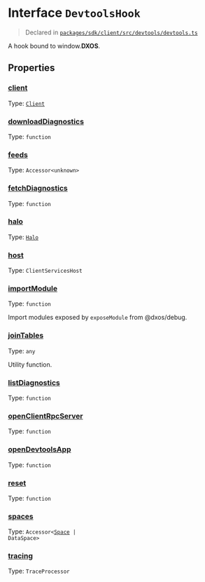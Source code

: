 # Interface `DevtoolsHook`
> Declared in [`packages/sdk/client/src/devtools/devtools.ts`]()

A hook bound to window.__DXOS__.
## Properties
### [client](https://github.com/dxos/dxos/blob/516b7546a/packages/sdk/client/src/devtools/devtools.ts#L23)
Type: <code>[Client](/api/@dxos/client/classes/Client)</code>



### [downloadDiagnostics](https://github.com/dxos/dxos/blob/516b7546a/packages/sdk/client/src/devtools/devtools.ts#L36)
Type: <code>function</code>



### [feeds](https://github.com/dxos/dxos/blob/516b7546a/packages/sdk/client/src/devtools/devtools.ts#L29)
Type: <code>Accessor&lt;unknown&gt;</code>



### [fetchDiagnostics](https://github.com/dxos/dxos/blob/516b7546a/packages/sdk/client/src/devtools/devtools.ts#L47)
Type: <code>function</code>



### [halo](https://github.com/dxos/dxos/blob/516b7546a/packages/sdk/client/src/devtools/devtools.ts#L30)
Type: <code>[Halo](/api/@dxos/client/interfaces/Halo)</code>



### [host](https://github.com/dxos/dxos/blob/516b7546a/packages/sdk/client/src/devtools/devtools.ts#L24)
Type: <code>ClientServicesHost</code>



### [importModule](https://github.com/dxos/dxos/blob/516b7546a/packages/sdk/client/src/devtools/devtools.ts#L43)
Type: <code>function</code>

Import modules exposed by  `exposeModule`  from @dxos/debug.

### [joinTables](https://github.com/dxos/dxos/blob/516b7546a/packages/sdk/client/src/devtools/devtools.ts#L52)
Type: <code>any</code>

Utility function.

### [listDiagnostics](https://github.com/dxos/dxos/blob/516b7546a/packages/sdk/client/src/devtools/devtools.ts#L45)
Type: <code>function</code>



### [openClientRpcServer](https://github.com/dxos/dxos/blob/516b7546a/packages/sdk/client/src/devtools/devtools.ts#L32)
Type: <code>function</code>



### [openDevtoolsApp](https://github.com/dxos/dxos/blob/516b7546a/packages/sdk/client/src/devtools/devtools.ts#L34)
Type: <code>function</code>



### [reset](https://github.com/dxos/dxos/blob/516b7546a/packages/sdk/client/src/devtools/devtools.ts#L38)
Type: <code>function</code>



### [spaces](https://github.com/dxos/dxos/blob/516b7546a/packages/sdk/client/src/devtools/devtools.ts#L28)
Type: <code>Accessor&lt;[Space](/api/@dxos/client/interfaces/Space) | DataSpace&gt;</code>



### [tracing](https://github.com/dxos/dxos/blob/516b7546a/packages/sdk/client/src/devtools/devtools.ts#L26)
Type: <code>TraceProcessor</code>



    